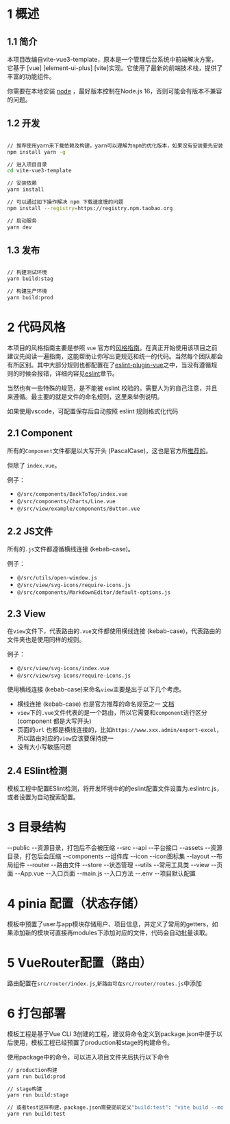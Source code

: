 # 1 概述

## 1.1 简介

本项目改编自vite-vue3-template，原本是一个管理后台系统中前端解决方案，它基于 [vue] [element-ui-plus] [vite]实现。它使用了最新的前端技术栈，提供了丰富的功能组件。


你需要在本地安装 [node](http://nodejs.org/) ，最好版本控制在Node.js 16，否则可能会有版本不兼容的问题。


## 1.2 开发

```bash

// 推荐使用yarn来下载依赖及构建，yarn可以理解为npm的优化版本，如果没有安装要先安装yarn
npm install yarn -g

// 进入项目目录
cd vite-vue3-template

// 安装依赖
yarn install

// 可以通过如下操作解决 npm 下载速度慢的问题
npm install --registry=https://registry.npm.taobao.org

// 启动服务
yarn dev

```

## 1.3 发布

```bash

// 构建测试环境
yarn build:stag

// 构建生产环境
yarn build:prod

```

# 2 代码风格
本项目的风格指南主要是参照 `vue` 官方的[风格指南](https://v3.cn.vuejs.org/style-guide)。在真正开始使用该项目之前建议先阅读一遍指南，这能帮助让你写出更规范和统一的代码。当然每个团队都会有所区别。其中大部分规则也都配置在了[eslint-plugin-vue](https://github.com/vuejs/eslint-plugin-vue)之中，当没有遵循规则的时候会报错，详细内容见[eslint](./eslint.md)章节。

当然也有一些特殊的规范，是不能被 eslint 校验的。需要人为的自己注意，并且来遵循。最主要的就是文件的命名规则，这里来举例说明。

如果使用vscode，可配置保存后自动按照 eslint 规则格式化代码

## 2.1 Component

所有的`Component`文件都是以大写开头 (PascalCase)，这也是官方所[推荐的](https://cn.vuejs.org/v2/style-guide/index.html)。

但除了 `index.vue`。

例子：

- `@/src/components/BackToTop/index.vue`
- `@/src/components/Charts/Line.vue`
- `@/src/view/example/components/Button.vue`

## 2.2 JS文件

所有的`.js`文件都遵循横线连接 (kebab-case)。

例子：

- `@/src/utils/open-window.js`
- `@/src/view/svg-icons/require-icons.js`
- `@/src/components/MarkdownEditor/default-options.js`

## 2.3 View

在`view`文件下，代表路由的`.vue`文件都使用横线连接 (kebab-case)，代表路由的文件夹也是使用同样的规则。

例子：

- `@/src/view/svg-icons/index.vue`
- `@/src/view/svg-icons/require-icons.js`

使用横线连接 (kebab-case)来命名`view`主要是出于以下几个考虑。

- 横线连接 (kebab-case) 也是官方推荐的命名规范之一 [文档](https://cn.vuejs.org/v2/style-guide/index.html)
- `view`下的`.vue`文件代表的是一个路由，所以它需要和`component`进行区分(component 都是大写开头)
- 页面的`url` 也都是横线连接的，比如`https://www.xxx.admin/export-excel`，所以路由对应的`view`应该要保持统一
- 没有大小写敏感问题

## 2.4 ESlint检测
模板工程中配置ESlint检测，将开发环境中的的eslint配置文件设置为.eslintrc.js，或者设置为自动搜索配置。


# 3 目录结构

--public --资源目录，打包后不会被压缩
--src
  --api --平台接口
  --assets --资源目录，打包后会压缩
  --components --组件库
  --icon --icon图标集
  --layout  --布局组件
  --router  --路由文件
  --store --状态管理
  --utils  --常用工具类
  --view  --页面
  --App.vue  --入口页面
  --main.js  --入口方法
  --.env  --项目默认配置

# 4 pinia 配置（状态存储）

模板中预置了user与app模块存储用户、项目信息，并定义了常用的getters，如果添加新的模块可直接再modules下添加对应的文件，代码会自动批量读取。

# 5 VueRouter配置（路由）

路由配置在`src/router/index.js`,`新路由可在src/router/routes.js`中添加


# 6 打包部署

模板工程是基于Vue CLI 3创建的工程，建议将命令定义到package.json中便于以后使用，模板工程已经预置了production和stage的构建命令。

使用package中的命令，可以进入项目文件夹后执行以下命令
```bash
// production构建
yarn run build:prod

// stage构建
yarn run build:stage

// 或者test这样构建，package.json需要提前定义"build:test": "vite build --mode test"
yarn run build:test
```